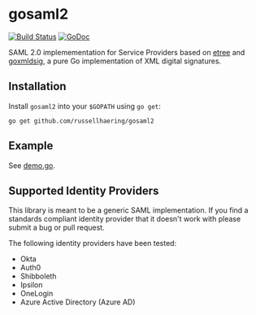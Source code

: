 # gosaml2

[![Build Status](https://github.com/russellhaering/gosaml2/actions/workflows/test.yml/badge.svg?branch=main)](https://github.com/russellhaering/gosaml2/actions/workflows/test.yml?query=branch%3Amain)
[![GoDoc](https://godoc.org/github.com/russellhaering/gosaml2?status.svg)](https://godoc.org/github.com/russellhaering/gosaml2)

SAML 2.0 implemementation for Service Providers based on [etree](https://github.com/beevik/etree)
and [goxmldsig](https://github.com/russellhaering/goxmldsig), a pure Go
implementation of XML digital signatures.

## Installation

Install `gosaml2` into your `$GOPATH` using `go get`:

```
go get github.com/russellhaering/gosaml2
```

## Example

See [demo.go](s2example/demo.go).

## Supported Identity Providers

This library is meant to be a generic SAML implementation. If you find a
standards compliant identity provider that it doesn't work with please
submit a bug or pull request.

The following identity providers have been tested:

* Okta
* Auth0
* Shibboleth
* Ipsilon
* OneLogin
* Azure Active Directory (Azure AD)
